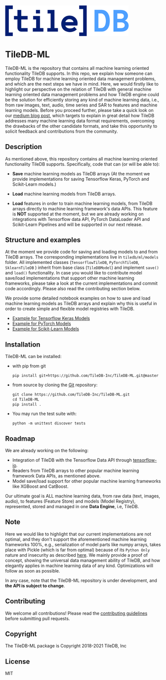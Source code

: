 <a href="https://tiledb.com"><img src="https://github.com/TileDB-Inc/TileDB/raw/dev/doc/source/_static/tiledb-logo_color_no_margin_@4x.png" alt="TileDB logo" width="400"></a>

# TileDB-ML

TileDB-ML is the repository that contains all machine learning oriented functionality TileDB supports. In this repo, we explain how someone can employ 
TileDB for machine learning oriented data management problems, and which are the next steps we have in mind. Here, we would firstly like to highlight our 
perspective on the relation of TileDB with general machine learning oriented data management problems and how TileDB engine could be the solution for 
efficiently storing any kind of machine learning data, i.e., from raw images, text, audio, time series and SAR to features and machine learning models. 
Before you proceed further, please take a quick look on our [medium blog post](https://medium.com/tiledb/tiledb-as-the-data-engine-for-machine-learning-b48fb0e9b147), 
which targets to explain in great detail how TileDB addresses many machine learning data format requirements, overcoming the drawbacks of the other 
candidate formats, and take this opportunity to solicit feedback and contributions from the community.

## Description

As mentioned above, this repository contains all machine learning oriented functionality TileDB supports. Specifically, code that 
can (or will be able to): 

* **Save** machine learning models as TileDB arrays (At the moment we provide implementations for saving Tensorflow Keras, PyTorch and Scikit-Learn models.)
  
* **Load** machine learning models from TileDB arrays.     

* **Load** features in order to train machine learning models, from TileDB arrays directly to machine learning framework's data APIs. 
  This feature is **NOT** supported at the moment, but we are already working on integrations with Tensorflow data API, PyTorch DataLoader API
  and Scikit-Learn Pipelines and will be supported in our next release.
  
## Structure and examples

At the moment we provide code for saving and loading models to and from TileDB arrays. 
The corresponding implementations live in ``tiledb/ml/models`` folder. All implemented classes (``TensorflowTileDB``, ``PyTorchTileDB``, ``SklearnTileDB`` ) 
inherit from base class (``TileDBModel``) and implement ``save()`` and ``load()`` functionality. In case you would like to contribute model save/load implementations
that support other machine learning frameworks, please take a look at the current implementations and commit code accordingly. Please
also read the contributing section below.

We provide some detailed notebook examples on how to save and load machine learning models as TileDB arrays and explain why this is useful 
in order to create simple and flexible model registries with TileDB.

* [Example for Tensorflow Keras Models](https://github.com/TileDB-Inc/TileDB-ML/blob/master/example_notebooks/models/tensorflow_keras_tiledb_models_example.ipynb)
* [Example for PyTorch Models](https://github.com/TileDB-Inc/TileDB-ML/blob/master/example_notebooks/models/pytorch_tiledb_models_example.ipynb)
* [Example for Scikit-Learn Models](https://github.com/TileDB-Inc/TileDB-ML/blob/master/example_notebooks/models/sklearn_tiledb_models_example.ipynb)


## Installation

TileDB-ML can be installed:

- with pip from git

      pip install git+https://github.com/TileDB-Inc/TileDB-ML.git@master

- from source by cloning the [Git](https://github.com/TileDB-Inc/TileDB-ML) repository:

      git clone https://github.com/TileDB-Inc/TileDB-ML.git
      cd TileDB-ML
      pip install .

- You may run the test suite with:

      python -m unittest discover tests

## Roadmap

We are already working on the following:

* Integration of TileDB with the Tensorflow Data API through [tensorflow-io](https://github.com/tensorflow/io).
* Readers from TileDB arrays to other popular machine learning framework Data APIs, as mentioned above.
* Model save/load support for other popular machine learning frameworks like XGBoost and CatBoost.

Our ultimate goal is ALL machine learning data, from raw data (text, images, audio), to features (Feature Store) and models (Model Registry), represented, stored and managed
in one **Data Engine**, i.e, TileDB.


## Note

Here we would like to highlight that our current implementations are not optimal, and they don't support the aforementioned machine learning
frameworks 100%, e.g., serialization of model parts like numpy arrays, takes place with Pickle (which is far from optimal)
because of its ``Python Only`` nature and insecurity as described [here](https://docs.python.org/3/library/pickle.html).
We mainly provide a proof of concept, showing the universal data management ability of TileDB, and how elegantly applies in 
machine learning data of any kind. Optimizations will follow as soon as possible.

In any case, note that the TileDB-ML repository is under development, and **the API is subject to change**.


## Contributing

We welcome all contributions! Please read the [contributing guidelines](https://github.com/TileDB-Inc/TileDB-ML/blob/master/CONTRIBUTING.md) 
before submitting pull requests.

## Copyright

The TileDB-ML package is Copyright 2018-2021 TileDB, Inc

## License

MIT

